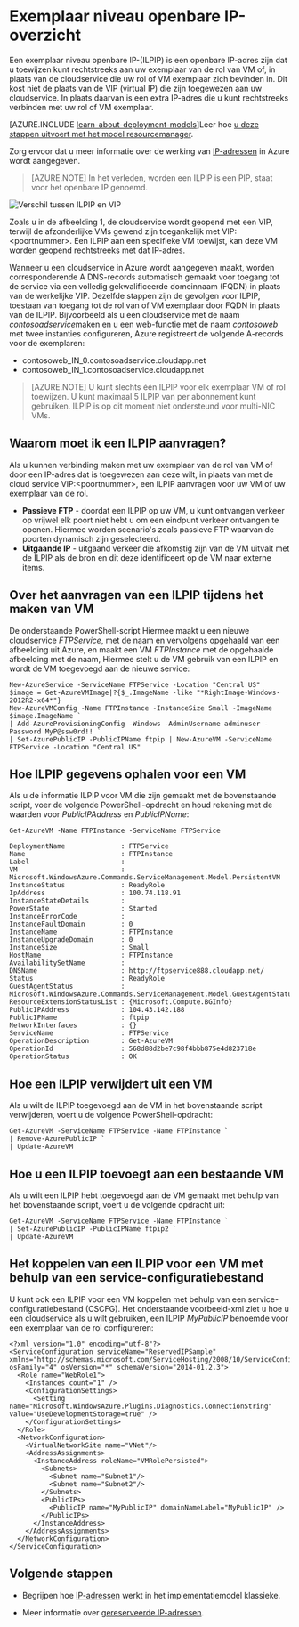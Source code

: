 <properties 
   pageTitle="Exemplaar niveau openbare IP-(ILPIP) | Microsoft Azure"
   description="Wat zijn ILPIP (PIP) en hoe u ze kunt beheren"
   services="virtual-network"
   documentationCenter="na"
   authors="jimdial"
   manager="carmonm"
   editor="tysonn" />
<tags 
   ms.service="virtual-network"
   ms.devlang="na"
   ms.topic="article"
   ms.tgt_pltfrm="na"
   ms.workload="infrastructure-services"
   ms.date="02/10/2016"
   ms.author="jdial" />

# <a name="instance-level-public-ip-overview"></a>Exemplaar niveau openbare IP-overzicht
Een exemplaar niveau openbare IP-(ILPIP) is een openbare IP-adres zijn dat u toewijzen kunt rechtstreeks aan uw exemplaar van de rol van VM of, in plaats van de cloudservice die uw rol of VM exemplaar zich bevinden in. Dit kost niet de plaats van de VIP (virtual IP) die zijn toegewezen aan uw cloudservice. In plaats daarvan is een extra IP-adres die u kunt rechtstreeks verbinden met uw rol of VM exemplaar.

[AZURE.INCLUDE [learn-about-deployment-models](../../includes/learn-about-deployment-models-classic-include.md)]Leer hoe [u deze stappen uitvoert met het model resourcemanager](virtual-network-ip-addresses-overview-arm.md). 

Zorg ervoor dat u meer informatie over de werking van [IP-adressen](virtual-network-ip-addresses-overview-classic.md) in Azure wordt aangegeven.

>[AZURE.NOTE] In het verleden, worden een ILPIP is een PIP, staat voor het openbare IP genoemd. 

![Verschil tussen ILPIP en VIP](./media/virtual-networks-instance-level-public-ip/Figure1.png)

Zoals u in de afbeelding 1, de cloudservice wordt geopend met een VIP, terwijl de afzonderlijke VMs gewend zijn toegankelijk met VIP:&lt;poortnummer&gt;. Een ILPIP aan een specifieke VM toewijst, kan deze VM worden geopend rechtstreeks met dat IP-adres.

Wanneer u een cloudservice in Azure wordt aangegeven maakt, worden corresponderende A DNS-records automatisch gemaakt voor toegang tot de service via een volledig gekwalificeerde domeinnaam (FQDN) in plaats van de werkelijke VIP. Dezelfde stappen zijn de gevolgen voor ILPIP, toestaan van toegang tot de rol van of VM exemplaar door FQDN in plaats van de ILPIP. Bijvoorbeeld als u een cloudservice met de naam *contosoadservice*maken en u een web-functie met de naam *contosoweb* met twee instanties configureren, Azure registreert de volgende A-records voor de exemplaren:

- contosoweb\_IN_0.contosoadservice.cloudapp.net
- contosoweb\_IN_1.contosoadservice.cloudapp.net 

>[AZURE.NOTE] U kunt slechts één ILPIP voor elk exemplaar VM of rol toewijzen. U kunt maximaal 5 ILPIP van per abonnement kunt gebruiken. ILPIP is op dit moment niet ondersteund voor multi-NIC VMs.

## <a name="why-should-i-request-an-ilpip"></a>Waarom moet ik een ILPIP aanvragen?
Als u kunnen verbinding maken met uw exemplaar van de rol van VM of door een IP-adres dat is toegewezen aan deze wilt, in plaats van met de cloud service VIP:&lt;poortnummer&gt;, een ILPIP aanvragen voor uw VM of uw exemplaar van de rol.
- **Passieve FTP** - doordat een ILPIP op uw VM, u kunt ontvangen verkeer op vrijwel elk poort niet hebt u om een eindpunt verkeer ontvangen te openen. Hiermee worden scenario's zoals passieve FTP waarvan de poorten dynamisch zijn geselecteerd.
- **Uitgaande IP** - uitgaand verkeer die afkomstig zijn van de VM uitvalt met de ILPIP als de bron en dit deze identificeert op de VM naar externe items.

## <a name="how-to-request-an-ilpip-during-vm-creation"></a>Over het aanvragen van een ILPIP tijdens het maken van VM
De onderstaande PowerShell-script Hiermee maakt u een nieuwe cloudservice *FTPService*, met de naam en vervolgens opgehaald van een afbeelding uit Azure, en maakt een VM *FTPInstance* met de opgehaalde afbeelding met de naam, Hiermee stelt u de VM gebruik van een ILPIP en wordt de VM toegevoegd aan de nieuwe service:

    New-AzureService -ServiceName FTPService -Location "Central US"
    $image = Get-AzureVMImage|?{$_.ImageName -like "*RightImage-Windows-2012R2-x64*"}
    New-AzureVMConfig -Name FTPInstance -InstanceSize Small -ImageName $image.ImageName `
  	| Add-AzureProvisioningConfig -Windows -AdminUsername adminuser -Password MyP@ssw0rd!! `
  	| Set-AzurePublicIP -PublicIPName ftpip | New-AzureVM -ServiceName FTPService -Location "Central US"

## <a name="how-to-retrieve-ilpip-information-for-a-vm"></a>Hoe ILPIP gegevens ophalen voor een VM
Als u de informatie ILPIP voor VM die zijn gemaakt met de bovenstaande script, voer de volgende PowerShell-opdracht en houd rekening met de waarden voor *PublicIPAddress* en *PublicIPName*:

    Get-AzureVM -Name FTPInstance -ServiceName FTPService

    DeploymentName              : FTPService
    Name                        : FTPInstance
    Label                       : 
    VM                          : Microsoft.WindowsAzure.Commands.ServiceManagement.Model.PersistentVM
    InstanceStatus              : ReadyRole
    IpAddress                   : 100.74.118.91
    InstanceStateDetails        : 
    PowerState                  : Started
    InstanceErrorCode           : 
    InstanceFaultDomain         : 0
    InstanceName                : FTPInstance
    InstanceUpgradeDomain       : 0
    InstanceSize                : Small
    HostName                    : FTPInstance
    AvailabilitySetName         : 
    DNSName                     : http://ftpservice888.cloudapp.net/
    Status                      : ReadyRole
    GuestAgentStatus            : Microsoft.WindowsAzure.Commands.ServiceManagement.Model.GuestAgentStatus
    ResourceExtensionStatusList : {Microsoft.Compute.BGInfo}
    PublicIPAddress             : 104.43.142.188
    PublicIPName                : ftpip
    NetworkInterfaces           : {}
    ServiceName                 : FTPService
    OperationDescription        : Get-AzureVM
    OperationId                 : 568d88d2be7c98f4bbb875e4d823718e
    OperationStatus             : OK

## <a name="how-to-remove-an-ilpip-from-a-vm"></a>Hoe een ILPIP verwijdert uit een VM
Als u wilt de ILPIP toegevoegd aan de VM in het bovenstaande script verwijderen, voert u de volgende PowerShell-opdracht:
    
    Get-AzureVM -ServiceName FTPService -Name FTPInstance `
  	| Remove-AzurePublicIP `
  	| Update-AzureVM

## <a name="how-to-add-an-ilpip-to-an-existing-vm"></a>Hoe u een ILPIP toevoegt aan een bestaande VM
Als u wilt een ILPIP hebt toegevoegd aan de VM gemaakt met behulp van het bovenstaande script, voert u de volgende opdracht uit:

    Get-AzureVM -ServiceName FTPService -Name FTPInstance `
  	| Set-AzurePublicIP -PublicIPName ftpip2 `
  	| Update-AzureVM

## <a name="how-to-associate-an-ilpip-to-a-vm-by-using-a-service-configuration-file"></a>Het koppelen van een ILPIP voor een VM met behulp van een service-configuratiebestand
U kunt ook een ILPIP voor een VM koppelen met behulp van een service-configuratiebestand (CSCFG). Het onderstaande voorbeeld-xml ziet u hoe u een cloudservice als u wilt gebruiken, een ILPIP *MyPublicIP* benoemde voor een exemplaar van de rol configureren: 
    
    <?xml version="1.0" encoding="utf-8"?>
    <ServiceConfiguration serviceName="ReservedIPSample" xmlns="http://schemas.microsoft.com/ServiceHosting/2008/10/ServiceConfiguration" osFamily="4" osVersion="*" schemaVersion="2014-01.2.3">
      <Role name="WebRole1">
        <Instances count="1" />
        <ConfigurationSettings>
          <Setting name="Microsoft.WindowsAzure.Plugins.Diagnostics.ConnectionString" value="UseDevelopmentStorage=true" />
        </ConfigurationSettings>
      </Role>
      <NetworkConfiguration>
        <VirtualNetworkSite name="VNet"/>
        <AddressAssignments>
          <InstanceAddress roleName="VMRolePersisted">
            <Subnets>
              <Subnet name="Subnet1"/>
              <Subnet name="Subnet2"/>
            </Subnets>
            <PublicIPs>
              <PublicIP name="MyPublicIP" domainNameLabel="MyPublicIP" />
            </PublicIPs>
          </InstanceAddress>
        </AddressAssignments>
      </NetworkConfiguration>
    </ServiceConfiguration>

## <a name="next-steps"></a>Volgende stappen

- Begrijpen hoe [IP-adressen](virtual-network-ip-addresses-overview-classic.md) werkt in het implementatiemodel klassieke.

- Meer informatie over [gereserveerde IP-adressen](virtual-networks-reserved-public-ip.md).
 